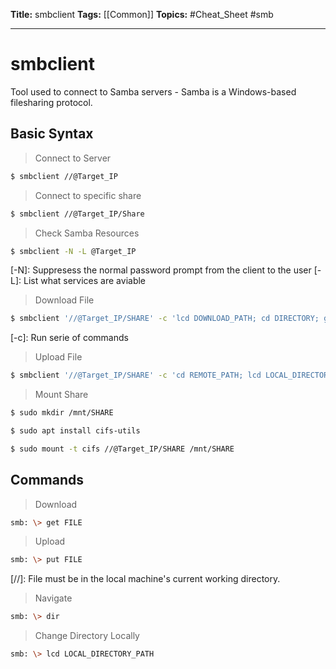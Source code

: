 **Title:** smbclient
**Tags:** [[Common]]
**Topics:** #Cheat_Sheet #smb

---
# smbclient
Tool used to connect to Samba servers - Samba is a Windows-based filesharing protocol.

## Basic Syntax
> Connect to Server
```bash
$ smbclient //@Target_IP
```

> Connect to specific share
```bash
$ smbclient //@Target_IP/Share
```

> Check Samba Resources
```bash
$ smbclient -N -L @Target_IP
```
[-N]: Suppresess the normal password prompt from the client to the user
[-L]: List what services are aviable

> Download File
```bash
$ smbclient '//@Target_IP/SHARE' -c 'lcd DOWNLOAD_PATH; cd DIRECTORY; get FILENAME'
```
[-c]: Run serie of commands

> Upload File
```bash
$ smbclient '//@Target_IP/SHARE' -c 'cd REMOTE_PATH; lcd LOCAL_DIRECTORY; put LOCAL_FILENAME'
```

> Mount Share
```bash
$ sudo mkdir /mnt/SHARE

$ sudo apt install cifs-utils

$ sudo mount -t cifs //@Target_IP/SHARE /mnt/SHARE
```

## Commands
> Download
```bash
smb: \> get FILE
```

> Upload
```bash
smb: \> put FILE 
```
[//]: File must be in the local machine's current working directory.

> Navigate
```bash
smb: \> dir
```

> Change Directory Locally
```bash
smb: \> lcd LOCAL_DIRECTORY_PATH
```